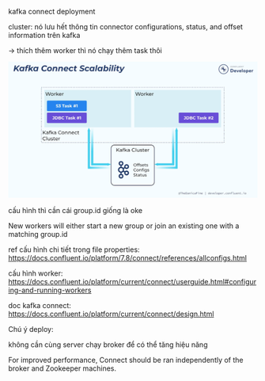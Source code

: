 kafka connect deployment

cluster: nó lưu hết thông tin connector configurations, status, and offset information trên kafka

-> thích thêm worker thì nó chạy thêm task thôi 

![alt text](image.png)

cấu hình thì cần cái group.id giống là oke

New workers will either start a new group or join an existing one with a matching group.id



ref cấu hình chi tiết trong file properties: https://docs.confluent.io/platform/7.8/connect/references/allconfigs.html

cấu hình worker: https://docs.confluent.io/platform/current/connect/userguide.html#configuring-and-running-workers

doc kafka connect: https://docs.confluent.io/platform/current/connect/design.html

Chú ý deploy: 

không cần cùng server chạy broker để có thể tăng hiệu năng

For improved performance, Connect should be ran independently of the broker and Zookeeper machines. 